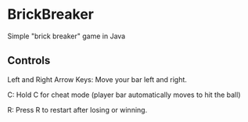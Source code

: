 # BrickBreaker
Simple "brick breaker" game in Java

## Controls
Left and Right Arrow Keys: Move your bar left and right.

C: Hold C for cheat mode (player bar automatically moves to hit the ball)

R: Press R to restart after losing or winning.
